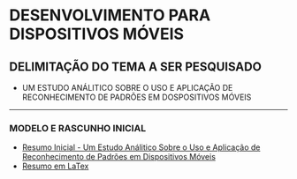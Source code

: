 # DESENVOLVIMENTO PARA DISPOSITIVOS MÓVEIS 

## DELIMITAÇÃO DO TEMA A SER PESQUISADO 

- UM ESTUDO ANÁLITICO SOBRE O USO E APLICAÇÃO DE RECONHECIMENTO DE PADRÕES EM DOSPOSITIVOS MÓVEIS 

---

### MODELO E RASCUNHO INICIAL

- [Resumo Inicial - Um Estudo Análitico Sobre o Uso e Aplicação de Reconhecimento de Padrões em Dispositivos Móveis](Resumo_DPDM.pdf)
- [Resumo em LaTex](resumo.tex)
